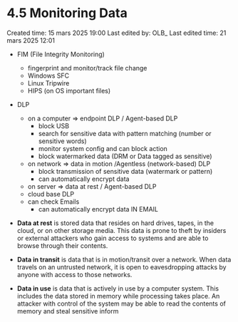 # 4.5 Monitoring Data

Created time: 15 mars 2025 19:00
Last edited by: OLB_
Last edited time: 21 mars 2025 12:01

- FIM (File Integrity Monitoring)
    - fingerprint and monitor/track file change
    - Windows SFC
    - Linux Tripwire
    - HIPS (on OS important files)
- DLP
    - on a computer ⇒ endpoint DLP / Agent-based DLP
        - block USB
        - search for sensitive data with pattern matching (number or sensitive words)
        - monitor system config and can block action
        - block watermarked data (DRM or Data tagged as sensitive)
    - on network ⇒ data in motion /Agentless (network-based) DLP
        - block transmission of sensitive data (watermark or pattern)
        - can automatically encrypt data
    - on server ⇒ data at rest / Agent-based DLP
    - cloud base DLP
    - can check Emails
        - can automatically encrypt data IN EMAIL
    
- **Data at rest** is stored data that resides on hard drives, tapes, in
the cloud, or on other storage media. This data is prone to theft by
insiders or external attackers who gain access to systems and are
able to browse through their contents.
- **Data in transit** is data that is in motion/transit over a network.
When data travels on an untrusted network, it is open to
eavesdropping attacks by anyone with access to those networks.
- **Data in use** is data that is actively in use by a computer system.
This includes the data stored in memory while processing takes
place. An attacker with control of the system may be able to read
the contents of memory and steal sensitive inform